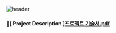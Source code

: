 ![header](https://capsule-render.vercel.app/api?type=cylinder&text=JiYoun's__Project_Description&height=200&color=c2f4f5&fontColor=ffffff&animation=twinklin)

#### :link:[ Project Description ][프로젝트 기술서.pdf](https://github.com/JiYoon0712/JiYoon0712/files/13305890/default.pdf)

